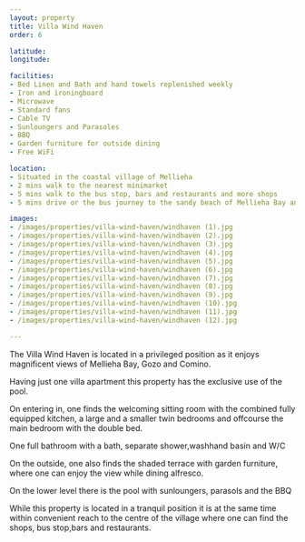```yaml
---
layout: property
title: Villa Wind Haven
order: 6

latitude: 
longitude: 

facilities:
- Bed Linen and Bath and hand towels replenished weekly
- Iron and ironingboard
- Microwave
- Standard fans
- Cable TV
- Sunloungers and Parasoles
- BBQ
- Garden furniture for outside dining
- Free WiFi

location:
- Situated in the coastal village of Mellieha
- 2 mins walk to the nearest minimarket
- 5 mins walk to the bus stop, bars and restaurants and more shops
- 5 mins drive or the bus journey to the sandy beach of Mellieha Bay and other close sandy beaches

images:
- /images/properties/villa-wind-haven/windhaven (1).jpg
- /images/properties/villa-wind-haven/windhaven (2).jpg
- /images/properties/villa-wind-haven/windhaven (3).jpg
- /images/properties/villa-wind-haven/windhaven (4).jpg
- /images/properties/villa-wind-haven/windhaven (5).jpg
- /images/properties/villa-wind-haven/windhaven (6).jpg
- /images/properties/villa-wind-haven/windhaven (7).jpg
- /images/properties/villa-wind-haven/windhaven (8).jpg
- /images/properties/villa-wind-haven/windhaven (9).jpg
- /images/properties/villa-wind-haven/windhaven (10).jpg
- /images/properties/villa-wind-haven/windhaven (11).jpg
- /images/properties/villa-wind-haven/windhaven (12).jpg

---
```


The Villa Wind Haven is located in a privileged position as it enjoys magnificent views of Mellieha Bay, Gozo and Comino.

Having just one villa apartment this property has the exclusive use of the pool.

On entering in, one finds the welcoming sitting room with the combined fully equipped kitchen, a large and a smaller twin bedrooms and offcourse the main bedroom with the double bed.

One full bathroom with a bath, separate shower,washhand  basin and W/C

On the outside, one also finds the shaded terrace with garden furniture, where one can enjoy the view while dining alfresco.

On the lower  level there is the pool with sunloungers, parasols and the BBQ

While this property is located in a tranquil position it is at the same time within convenient reach to the centre of the village where one can find the shops, bus stop,bars and restaurants.